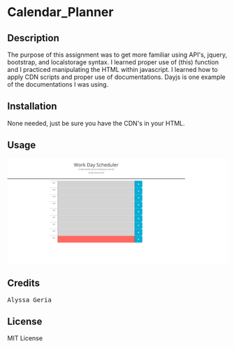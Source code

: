 # Calendar_Planner

## Description

The purpose of this assignment was to get more familiar using API's, jquery, bootstrap, and localstorage syntax. I learned proper use of (this) function and I practiced manipulating the HTML within javascript. I learned how to apply CDN scripts and proper use of documentations. Dayjs is one example of the documentations I was using.

## Installation

None needed, just be sure you have the CDN's in your HTML.

## Usage

![Website_Screenshot](https://github.com/JacobRyanWillis/Calendar_Planner/blob/53822ae242d390168b0e51e07bb59889cdc32c37/Assets/Screenshot.png)

## Credits

<pre>Alyssa Geria</pre>

## License

MIT License